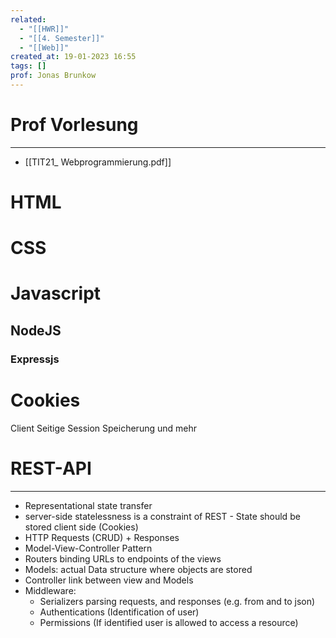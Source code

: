 ```yaml
---
related:
  - "[[HWR]]"
  - "[[4. Semester]]"
  - "[[Web]]"
created_at: 19-01-2023 16:55
tags: []
prof: Jonas Brunkow
---
```



# Prof Vorlesung
---
- [[TIT21_ Webprogrammierung.pdf]]

# HTML
# CSS

# Javascript
## NodeJS
### Expressjs

# Cookies
Client Seitige Session Speicherung und mehr

# REST-API
---
- Representational state transfer
- server-side statelessness is a constraint of REST - State should be stored client side (Cookies)
- HTTP Requests (CRUD) + Responses
- Model-View-Controller Pattern
- Routers binding URLs to endpoints of the views
- Models: actual Data structure where objects are stored
- Controller link between view and Models
- Middleware:
	- Serializers parsing requests, and responses (e.g. from and to json)
	- Authentications (Identification of user)
	- Permissions (If identified user is allowed to access a resource)